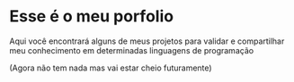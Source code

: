 # Esse é o meu porfolio

Aqui você encontrará alguns de meus projetos para validar e
compartilhar meu conhecimento em determinadas linguagens de programação

(Agora não tem nada mas vai estar cheio futuramente)